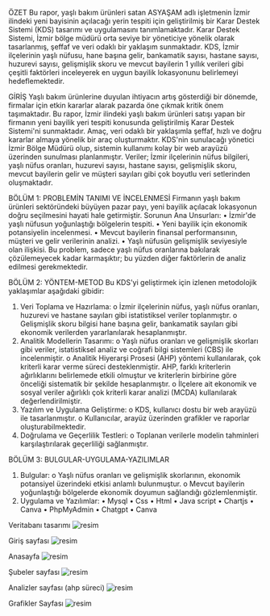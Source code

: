 ÖZET
Bu rapor, yaşlı bakım ürünleri satan ASYAŞAM adlı işletmenin İzmir ilindeki yeni bayisinin açılacağı yerin tespiti için geliştirilmiş bir Karar Destek Sistemi (KDS) tasarımı ve uygulamasını tanımlamaktadır. Karar Destek Sistemi, İzmir bölge müdürü orta seviye bir yöneticiye yönelik olarak tasarlanmış, şeffaf ve veri odaklı bir yaklaşım sunmaktadır. KDS, İzmir ilçelerinin yaşlı nüfusu, hane başına gelir, bankamatik sayısı, hastane sayısı, huzurevi sayısı, gelişmişlik skoru ve mevcut bayilerin 1 yıllık verileri gibi çeşitli faktörleri inceleyerek en uygun bayilik lokasyonunu belirlemeyi hedeflemektedir. 

GİRİŞ
Yaşlı bakım ürünlerine duyulan ihtiyacın artış gösterdiği bir dönemde, firmalar için etkin kararlar alarak pazarda öne çıkmak kritik önem taşımaktadır. Bu rapor, İzmir ilindeki yaşlı bakım ürünleri satışı yapan bir firmanın yeni bayilik yeri tespiti konusunda geliştirilmiş Karar Destek Sistemi'ni sunmaktadır. Amaç, veri odaklı bir yaklaşımla şeffaf, hızlı ve doğru kararlar almaya yönelik bir araç oluşturmaktır.
KDS'nin sunulacağı yönetici İzmir Bölge Müdürü olup, sistemin kullanımı kolay bir web arayüzü üzerinden sunulması planlanmıştır. Veriler; İzmir ilçelerinin nüfus bilgileri, yaşlı nüfus oranları, huzurevi sayısı, hastane sayısı, gelişmişlik skoru, mevcut bayilerin gelir ve müşteri sayıları gibi çok boyutlu veri setlerinden oluşmaktadır.

BÖLÜM 1: PROBLEMİN TANIMI VE İNCELENMESİ
Firmanın yaşlı bakım ürünleri sektöründeki büyüyen pazar payı, yeni bayilik açılacak lokasyonun doğru seçilmesini hayati hale getirmiştir.
Sorunun Ana Unsurları:
•	İzmir'de yaşlı nüfusun yoğunlaştığı bölgelerin tespiti.
•	Yeni bayilik için ekonomik potansiyelin incelenmesi.
•	Mevcut bayilerin finansal performansının, müşteri ve gelir verilerinin analizi.
•	Yaşlı nüfusün gelişmişlik seviyesiyle olan ilişkisi.
Bu problem, sadece yaşlı nüfus oranlarına bakılarak çözülemeyecek kadar karmaşıktır; bu yüzden diğer faktörlerin de analiz edilmesi gerekmektedir.

BÖLÜM 2: YÖNTEM-METOD
Bu KDS'yi geliştirmek için izlenen metodolojik yaklaşımlar aşağıdaki gibidir:
1.	Veri Toplama ve Hazırlama:
o	İzmir ilçelerinin nüfus, yaşlı nüfus oranları, huzurevi ve hastane sayıları gibi istatistiksel veriler toplanmıştır.
o	Gelişmişlik skoru bilgisi hane başına gelir, bankamatik sayıları gibi ekonomik verilerden yararlanılarak hesaplanmıştır.
2.	Analitik Modellerin Tasarımı:
o	Yaşlı nüfus oranları ve gelişmişlik skorları gibi veriler, istatistiksel analiz ve coğrafi bilgi sistemleri (CBS) ile incelenmiştir.
o	Analitik Hiyerarşi Prosesi (AHP) yöntemi kullanılarak, çok kriterli karar verme süreci desteklenmiştir. AHP, farklı kriterlerin ağırlıklarını belirlemede etkili olmuştur ve kriterlerin birbirine göre önceliği sistematik bir şekilde hesaplanmıştır.
o	İlçelere ait ekonomik ve sosyal veriler ağırlıklı çok kriterli karar analizi (MCDA) kullanılarak değerlendirilmiştir.
3.	Yazılım ve Uygulama Geliştirme:
o	KDS, kullanıcı dostu bir web arayüzü ile tasarlanmıştır.
o	Kullanıcılar, arayüz üzerinden grafikler ve raporlar oluşturabilmektedir.
4.	Doğrulama ve Geçerlilik Testleri:
o	Toplanan verilerle modelin tahminleri karşılaştırılarak geçerliliği sağlanmıştır.

BÖLÜM 3: BULGULAR-UYGULAMA-YAZILIMLAR
1.	Bulgular:
o	Yaşlı nüfus oranları ve gelişmişlik skorlarının, ekonomik potansiyel üzerindeki etkisi anlamlı bulunmuştur.
o	Mevcut bayilerin yoğunlaştığı bölgelerde ekonomik doyumun sağlandığı gözlemlenmiştir.
2.	Uygulama ve Yazılımlar: 
•	Mysql
•	Css
•	Html
•	Java script
•	Chartjs
•	Canva
•	PhpMyAdmin
•	Chatgpt
•	Canva


Veritabanı tasarımı
![resim](https://github.com/user-attachments/assets/fdc59f6a-67f4-495e-959d-2c85dc54f51a)

Giriş sayfası
![resim](https://github.com/user-attachments/assets/ef552aeb-5073-4f71-a2b6-836ecc2121f1)

Anasayfa
![resim](https://github.com/user-attachments/assets/6cf58b19-618b-4a38-a833-5dfd7e92312d)

Şubeler sayfası
![resim](https://github.com/user-attachments/assets/0b98ca1b-1787-4a50-963b-bc652cec0fbd)

Analizler sayfası (ahp süreci)
![resim](https://github.com/user-attachments/assets/800034dc-16b8-4bda-9d73-754c15a5f5b0)

Grafikler Sayfası
![resim](https://github.com/user-attachments/assets/5bfe352e-120d-4439-bb44-3c00593579d8)




 	
